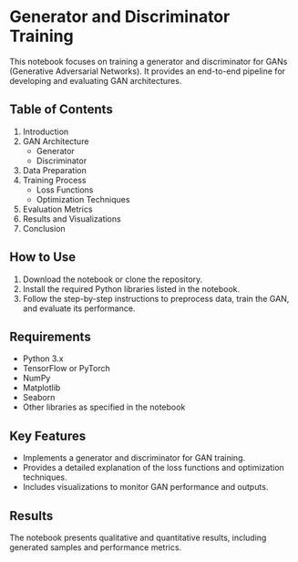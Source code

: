 
# Generator and Discriminator Training

This notebook focuses on training a generator and discriminator for GANs (Generative Adversarial Networks). It provides an end-to-end pipeline for developing and evaluating GAN architectures.

## Table of Contents
1. Introduction
2. GAN Architecture
   - Generator
   - Discriminator
3. Data Preparation
4. Training Process
   - Loss Functions
   - Optimization Techniques
5. Evaluation Metrics
6. Results and Visualizations
7. Conclusion

## How to Use
1. Download the notebook or clone the repository.
2. Install the required Python libraries listed in the notebook.
3. Follow the step-by-step instructions to preprocess data, train the GAN, and evaluate its performance.

## Requirements
- Python 3.x
- TensorFlow or PyTorch
- NumPy
- Matplotlib
- Seaborn
- Other libraries as specified in the notebook

## Key Features
- Implements a generator and discriminator for GAN training.
- Provides a detailed explanation of the loss functions and optimization techniques.
- Includes visualizations to monitor GAN performance and outputs.

## Results
The notebook presents qualitative and quantitative results, including generated samples and performance metrics.
